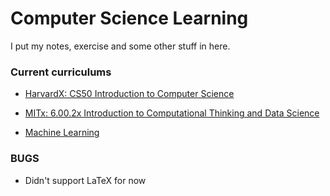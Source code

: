 # Computer Science Learning

I put my notes, exercise and some other stuff in here.

### Current curriculums

* [HarvardX: CS50 Introduction to Computer Science](https://courses.edx.org/courses/course-v1:HarvardX+CS50+X/info)

* [MITx: 6.00.2x Introduction to Computational Thinking and Data Science](https://courses.edx.org/courses/course-v1:MITx+6.00.2x_7+1T2017/info)

* [Machine Learning](https://www.coursera.org/learn/machine-learning/home/welcome)

### BUGS

* Didn't support LaTeX for now


